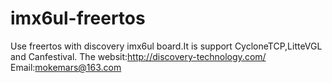 # imx6ul-freertos
Use freertos with discovery imx6ul board.It is support CycloneTCP,LitteVGL and Canfestival.
The websit:http://discovery-technology.com/
Email:mokemars@163.com
